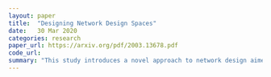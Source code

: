 ```yaml
---
layout: paper
title:  "Designing Network Design Spaces"
date:   30 Mar 2020
categories: research
paper_url: https://arxiv.org/pdf/2003.13678.pdf
code_url: 
summary: "This study introduces a novel approach to network design aimed at enhancing the understanding and generalizability of network design principles. The method involves creating spaces for network design that parameterize multiple network populations. A low-dimensional, efficient design space called RegNet is developed, based on modeling network widths and depths through a quantized linear function. The analysis of the RegNet space challenges existing design practices, offering simpler and faster networks effective across various computational budgets. RegNet models surpass EfficientNet models in performance and are up to five times faster on GPUs under similar conditions."
---
```


